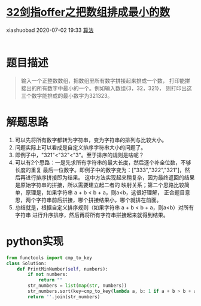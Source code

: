 <div class="blog-article">
    <h1><a href="p.html?p=\算法\32剑指offer之把数组排成最小的数" class="title">32剑指offer之把数组排成最小的数</a></h1>
    <span class="author">xiashuobad</span>
    <span class="time">2020-07-02 19:33</span>
    <span><a href="tags.html?t=算法" class="tag">算法</a></span>
    </div>
<br/>

# 题目描述
> 输入一个正整数数组，把数组里所有数字拼接起来排成一个数，
打印能拼接出的所有数字中最小的一个。例如输入数组{3，32，321}，
则打印出这三个数字能排成的最小数字为321323。

# 解题思路
1. 可以先将所有数字都转为字符串，变为字符串的排列与比较大小。
2. 问题实际上可以看成是自定义排序字符串大小的问题了。
3. 即例子中，"321"<"32"<"3"。至于排序的规则是啥呢？
4. 可以有2个思路：一是先求所有字符串的最大长度，然后逐个补全位数，不够长度的重复
最后一位数字。即例子中的数字变为：["333","322","321"]，然后再进行排序拼接即为结果。
这中方法实现起来稍复杂，因为最终返回的结果是原始字符串的拼接，所以需要建立起二者的
映射关系；第二个思路比较简单，原理是，如果字符串 a + b < b + a，则a<b，这很好理解，
正合题目意思，两个字符串前后拼接，哪个拼接结果小，哪个就排在前面。
5. 总结就是，根据自定义排序规则（如果字符串 a + b < b + a，则a<b）对所有字符串
进行升序排序，然后再将所有字符串拼接起来就得到结果。

# python实现
```python
from functools import cmp_to_key
class Solution:
    def PrintMinNumber(self, numbers):
        if not numbers:
            return ""
        str_numbers = list(map(str, numbers))
        str_numbers.sort(key=cmp_to_key(lambda a, b: 1 if a + b > b + a else -1))
        return ''.join(str_numbers)
```